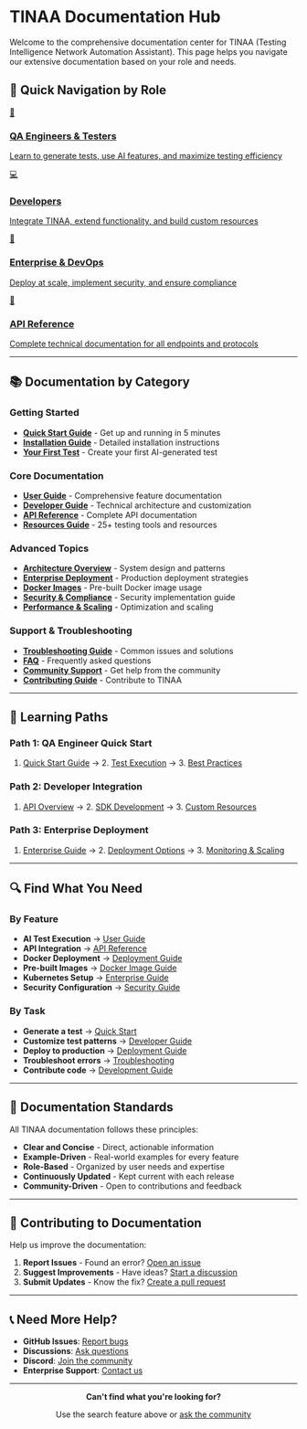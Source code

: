 # TINAA Documentation Hub

Welcome to the comprehensive documentation center for TINAA (Testing Intelligence Network Automation Assistant). This page helps you navigate our extensive documentation based on your role and needs.

## 🎯 Quick Navigation by Role

<div class="doc-nav" markdown>

<a href="USER_GUIDE.md" class="doc-nav-item">
  <div class="icon">👤</div>
  <h3>QA Engineers & Testers</h3>
  <p>Learn to generate tests, use AI features, and maximize testing efficiency</p>
</a>

<a href="DEVELOPER_GUIDE.md" class="doc-nav-item">
  <div class="icon">💻</div>
  <h3>Developers</h3>
  <p>Integrate TINAA, extend functionality, and build custom resources</p>
</a>

<a href="ENTERPRISE_GUIDE.md" class="doc-nav-item">
  <div class="icon">🏢</div>
  <h3>Enterprise & DevOps</h3>
  <p>Deploy at scale, implement security, and ensure compliance</p>
</a>

<a href="API.md" class="doc-nav-item">
  <div class="icon">🔧</div>
  <h3>API Reference</h3>
  <p>Complete technical documentation for all endpoints and protocols</p>
</a>

</div>

---

## 📚 Documentation by Category

### Getting Started
- **[Quick Start Guide](QUICK_START.md)** - Get up and running in 5 minutes
- **[Installation Guide](user-guide/installation.md)** - Detailed installation instructions
- **[Your First Test](user-guide/getting-started.md)** - Create your first AI-generated test

### Core Documentation
- **[User Guide](USER_GUIDE.md)** - Comprehensive feature documentation
- **[Developer Guide](DEVELOPER_GUIDE.md)** - Technical architecture and customization
- **[API Reference](API.md)** - Complete API documentation
- **[Resources Guide](RESOURCES.md)** - 25+ testing tools and resources

### Advanced Topics
- **[Architecture Overview](ARCHITECTURE.md)** - System design and patterns
- **[Enterprise Deployment](DEPLOYMENT.md)** - Production deployment strategies
- **[Docker Images](DOCKER_IMAGE.md)** - Pre-built Docker image usage
- **[Security & Compliance](enterprise/security.md)** - Security implementation guide
- **[Performance & Scaling](enterprise/scaling.md)** - Optimization and scaling

### Support & Troubleshooting
- **[Troubleshooting Guide](TROUBLESHOOTING.md)** - Common issues and solutions
- **[FAQ](support/faq.md)** - Frequently asked questions
- **[Community Support](support/community.md)** - Get help from the community
- **[Contributing Guide](DEVELOPMENT.md)** - Contribute to TINAA

---

## 🚀 Learning Paths

### Path 1: QA Engineer Quick Start
1. [Quick Start Guide](QUICK_START.md) → 2. [Test Execution](user-guide/test-execution.md) → 3. [Best Practices](user-guide/best-practices.md)

### Path 2: Developer Integration
1. [API Overview](API.md) → 2. [SDK Development](developer-guide/sdk-development.md) → 3. [Custom Resources](developer-guide/custom-resources.md)

### Path 3: Enterprise Deployment
1. [Enterprise Guide](ENTERPRISE_GUIDE.md) → 2. [Deployment Options](DEPLOYMENT.md) → 3. [Monitoring & Scaling](enterprise/monitoring.md)

---

## 🔍 Find What You Need

### By Feature
- **AI Test Execution** → [User Guide](USER_GUIDE.md#test-execution)
- **API Integration** → [API Reference](API.md)
- **Docker Deployment** → [Deployment Guide](DEPLOYMENT.md#local-development)
- **Pre-built Images** → [Docker Image Guide](DOCKER_IMAGE.md)
- **Kubernetes Setup** → [Enterprise Guide](ENTERPRISE_GUIDE.md#production-deployment)
- **Security Configuration** → [Security Guide](enterprise/security.md)

### By Task
- **Generate a test** → [Quick Start](QUICK_START.md#your-first-test-in-60-seconds)
- **Customize test patterns** → [Developer Guide](DEVELOPER_GUIDE.md#custom-resource-development)
- **Deploy to production** → [Deployment Guide](DEPLOYMENT.md)
- **Troubleshoot errors** → [Troubleshooting](TROUBLESHOOTING.md)
- **Contribute code** → [Development Guide](DEVELOPMENT.md)

---

## 📖 Documentation Standards

All TINAA documentation follows these principles:

- **Clear and Concise** - Direct, actionable information
- **Example-Driven** - Real-world examples for every feature
- **Role-Based** - Organized by user needs and expertise
- **Continuously Updated** - Kept current with each release
- **Community-Driven** - Open to contributions and feedback

---

## 🤝 Contributing to Documentation

Help us improve the documentation:

1. **Report Issues** - Found an error? [Open an issue](https://github.com/aj-geddes/tinaa-playwright-msp/issues)
2. **Suggest Improvements** - Have ideas? [Start a discussion](https://github.com/aj-geddes/tinaa-playwright-msp/issues)
3. **Submit Updates** - Know the fix? [Create a pull request](DEVELOPMENT.md)

---

## 📞 Need More Help?

- **GitHub Issues**: [Report bugs](https://github.com/aj-geddes/tinaa-playwright-msp/issues)
- **Discussions**: [Ask questions](https://github.com/aj-geddes/tinaa-playwright-msp/issues)
- **Discord**: [Join the community](https://discord.gg/tinaa-community)
- **Enterprise Support**: [Contact us](mailto:enterprise@tinaa.dev)

---

<div align="center">
  <p><strong>Can't find what you're looking for?</strong></p>
  <p>Use the search feature above or <a href="support/community.md">ask the community</a></p>
</div>